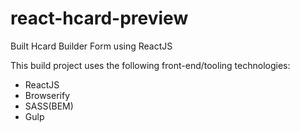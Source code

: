 # react-hcard-preview

Built Hcard Builder Form using ReactJS

This build project uses the following front-end/tooling technologies:

* ReactJS
* Browserify
* SASS(BEM)
* Gulp
